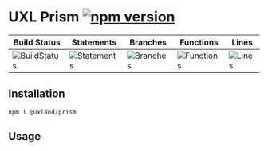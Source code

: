 # UXL Prism [![npm version](https://badge.fury.io/js/%40uxland%2Fprism.svg)](https://badge.fury.io/js/%40uxland%2Fprism)

| Build Status                                    | Statements                                    | Branches                                  | Functions                                   | Lines                               |
| ----------------------------------------------- | --------------------------------------------- | ----------------------------------------- | ------------------------------------------- | ----------------------------------- |
| ![BuildStatus](https://img.shields.io/badge/Build-Passing-brightgreen.svg 'Building Status') | ![Statements](https://img.shields.io/badge/Coverage-82.67%25-yellow.svg 'Make me better!') | ![Branches](https://img.shields.io/badge/Coverage-60.78%25-red.svg 'Make me better!') | ![Functions](https://img.shields.io/badge/Coverage-61.9%25-red.svg 'Make me better!') | ![Lines](https://img.shields.io/badge/Coverage-83.92%25-yellow.svg 'Make me better!') |

## Installation

`npm i @uxland/prism`

## Usage
